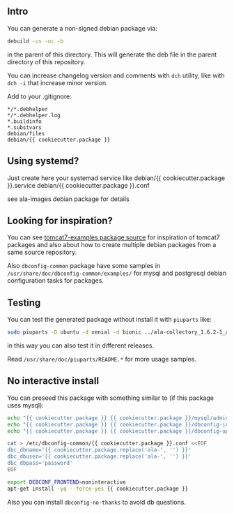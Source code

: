 ## Intro

You can generate a non-signed debian package via:

```bash
debuild -us -uc -b
```
in the parent of this directory. This will generate the deb file in the parent directory of this repository.

You can increase changelog version and comments with `dch` utility, like with `dch -i` that increase minor version.

Add to your .gitignore:
```
*/*.debhelper
*/*.debhelper.log
*.buildinfo
*.substvars
debian/files
debian/{{ cookiecutter.package }}
```

## Using systemd?

Just create here your systemad service like
debian/{{ cookiecutter.package }}.service
debian/{{ cookiecutter.package }}.conf

see ala-images debian package for details

## Looking for inspiration?

You can see [tomcat7-examples package source](https://salsa.debian.org/java-team/tomcat7/tree/master/debian) for inspiration of tomcat7 packages and also about how to create multiple debian packages from a same source repository.

Also `dbconfig-common` package have some samples in `/usr/share/doc/dbconfig-common/examples/` for mysql and postgresql debian configuration tasks for packages.

## Testing

You can test the generated package without install it with `piuparts` like:

```bash
sudo piuparts -D ubuntu -d xenial -d bionic ../ala-collectory_1.6.2-1_all.deb
```
in this way you can also test it in different releases.

Read `/usr/share/doc/piuparts/README.*` for more usage samples.

## No interactive install

You can preseed this package with something similar to (if this package uses mysql):

```bash
echo "{{ cookiecutter.package }} {{ cookiecutter.package }}/mysql/admin-pass password $DB_ROOT_PWD" | debconf-set-selections && \
echo "{{ cookiecutter.package }} {{ cookiecutter.package }}/dbconfig-install boolean true" | debconf-set-selections && \
echo "{{ cookiecutter.package }} {{ cookiecutter.package }}/dbconfig-upgrade boolean true" | debconf-set-selections

cat > /etc/dbconfig-common/{{ cookiecutter.package }}.conf <<EOF
dbc_dbname='{{ cookiecutter.package.replace('ala-', '') }}'
dbc_dbuser='{{ cookiecutter.package.replace('ala-', '') }}'
dbc_dbpass='password'
EOF

export DEBCONF_FRONTEND=noninteractive
apt-get install -yq --force-yes {{ cookiecutter.package }}
```

Also you can install `dbconfig-no-thanks` to avoid db questions.
